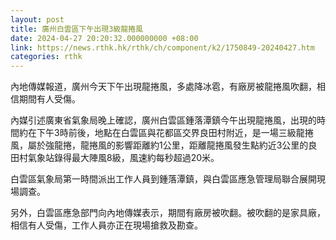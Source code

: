 ```yaml
---
layout: post
title: 廣州白雲區下午出現3級龍捲風
date: 2024-04-27 20:20:32.000000000 +08:00
link: https://news.rthk.hk/rthk/ch/component/k2/1750849-20240427.htm
categories: rthk
---
```


內地傳媒報道，廣州今天下午出現龍捲風，多處降冰雹，有廠房被龍捲風吹翻，相信期間有人受傷。

內媒引述廣東省氣象局晚上確認，廣州白雲區鍾落潭鎮今午出現龍捲風，出現的時間約在下午3時前後，地點在白雲區與花都區交界良田村附近，是一場三級龍捲風，屬於強龍捲，龍捲風的影響距離約1公里，距離龍捲風發生點約近3公里的良田村氣象站錄得最大陣風8級，風速約每秒超過20米。

白雲區氣象局第一時間派出工作人員到鍾落潭鎮，與白雲區應急管理局聯合展開現場調查。

另外，白雲區應急部門向內地傳媒表示，期間有廠房被吹翻。被吹翻的是家具廠，相信有人受傷，工作人員亦正在現場搶救及勘查。
